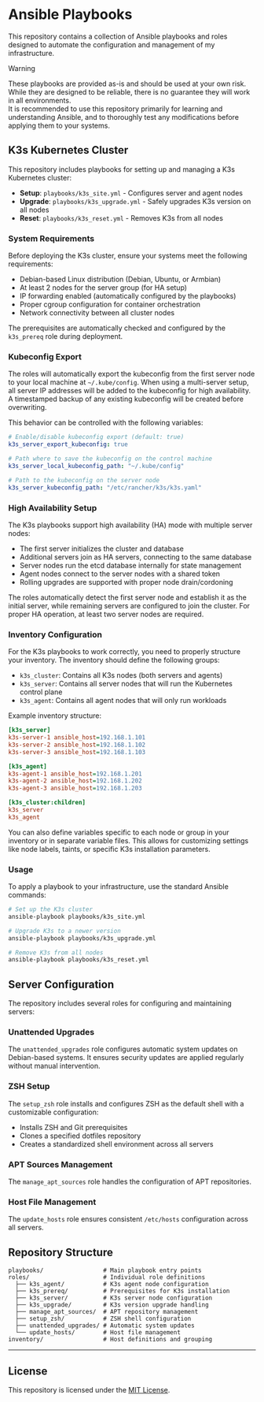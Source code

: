 # Ansible Playbooks

This repository contains a collection of Ansible playbooks and roles designed to
automate the configuration and management of my infrastructure.

> [!WARNING]
>
> These playbooks are provided as-is and should be used at your own risk. While
> they are designed to be reliable, there is no guarantee they will work in all
> environments.  
> It is recommended to use this repository primarily for learning and
> understanding Ansible, and to thoroughly test any modifications before
> applying them to your systems.

## K3s Kubernetes Cluster

This repository includes playbooks for setting up and managing a K3s Kubernetes
cluster:

- **Setup**: `playbooks/k3s_site.yml` - Configures server and agent nodes
- **Upgrade**: `playbooks/k3s_upgrade.yml` - Safely upgrades K3s version on all
  nodes
- **Reset**: `playbooks/k3s_reset.yml` - Removes K3s from all nodes

### System Requirements

Before deploying the K3s cluster, ensure your systems meet the following
requirements:

- Debian-based Linux distribution (Debian, Ubuntu, or Armbian)
- At least 2 nodes for the server group (for HA setup)
- IP forwarding enabled (automatically configured by the playbooks)
- Proper cgroup configuration for container orchestration
- Network connectivity between all cluster nodes

The prerequisites are automatically checked and configured by the `k3s_prereq`
role during deployment.

### Kubeconfig Export

The roles will automatically export the kubeconfig from the first server node to
your local machine at `~/.kube/config`. When using a multi-server setup, all
server IP addresses will be added to the kubeconfig for high availability. A
timestamped backup of any existing kubeconfig will be created before
overwriting.

This behavior can be controlled with the following variables:

```yaml
# Enable/disable kubeconfig export (default: true)
k3s_server_export_kubeconfig: true

# Path where to save the kubeconfig on the control machine
k3s_server_local_kubeconfig_path: "~/.kube/config"

# Path to the kubeconfig on the server node
k3s_server_kubeconfig_path: "/etc/rancher/k3s/k3s.yaml"
```

### High Availability Setup

The K3s playbooks support high availability (HA) mode with multiple server
nodes:

- The first server initializes the cluster and database
- Additional servers join as HA servers, connecting to the same database
- Server nodes run the etcd database internally for state management
- Agent nodes connect to the server nodes with a shared token
- Rolling upgrades are supported with proper node drain/cordoning

The roles automatically detect the first server node and establish it as the
initial server, while remaining servers are configured to join the cluster. For
proper HA operation, at least two server nodes are required.

### Inventory Configuration

For the K3s playbooks to work correctly, you need to properly structure your inventory. The inventory should define the following groups:

- `k3s_cluster`: Contains all K3s nodes (both servers and agents)
- `k3s_server`: Contains all server nodes that will run the Kubernetes control plane
- `k3s_agent`: Contains all agent nodes that will only run workloads

Example inventory structure:

```ini
[k3s_server]
k3s-server-1 ansible_host=192.168.1.101
k3s-server-2 ansible_host=192.168.1.102
k3s-server-3 ansible_host=192.168.1.103

[k3s_agent]
k3s-agent-1 ansible_host=192.168.1.201
k3s-agent-2 ansible_host=192.168.1.202
k3s-agent-3 ansible_host=192.168.1.203

[k3s_cluster:children]
k3s_server
k3s_agent
```

You can also define variables specific to each node or group in your inventory or in separate variable files. This allows for customizing settings like node labels, taints, or specific K3s installation parameters.

### Usage

To apply a playbook to your infrastructure, use the standard Ansible commands:

```bash
# Set up the K3s cluster
ansible-playbook playbooks/k3s_site.yml

# Upgrade K3s to a newer version
ansible-playbook playbooks/k3s_upgrade.yml

# Remove K3s from all nodes
ansible-playbook playbooks/k3s_reset.yml
```

## Server Configuration

The repository includes several roles for configuring and maintaining servers:

### Unattended Upgrades

The `unattended_upgrades` role configures automatic system updates on
Debian-based systems. It ensures security updates are applied regularly without
manual intervention.

### ZSH Setup

The `setup_zsh` role installs and configures ZSH as the default shell with a
customizable configuration:

- Installs ZSH and Git prerequisites
- Clones a specified dotfiles repository
- Creates a standardized shell environment across all servers

### APT Sources Management

The `manage_apt_sources` role handles the configuration of APT repositories.

### Host File Management

The `update_hosts` role ensures consistent `/etc/hosts` configuration across all
servers.

## Repository Structure

```text
playbooks/                 # Main playbook entry points
roles/                     # Individual role definitions
  ├── k3s_agent/           # K3s agent node configuration
  ├── k3s_prereq/          # Prerequisites for K3s installation
  ├── k3s_server/          # K3s server node configuration
  ├── k3s_upgrade/         # K3s version upgrade handling
  ├── manage_apt_sources/  # APT repository management
  ├── setup_zsh/           # ZSH shell configuration
  ├── unattended_upgrades/ # Automatic system updates
  └── update_hosts/        # Host file management
inventory/                 # Host definitions and grouping
```

---

## License

This repository is licensed under the [MIT License](LICENSE).
